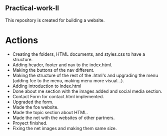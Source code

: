 ## Practical-work-II

This repository is created for building a website.

# Actions

- Creating the folders, HTML documents, and styles.css to have a structure.
- Adding header, footer and nav to the index.html.
- Making the buttons of the nav different.
- Making the structure of the rest of the .html's and upgrading the menu (adding fce to the menu, making menu more visual...).
- Adding introduction to index.html
- Done about me section with the images added and social media section.
- Contact Form for contact.html implemented.
- Upgraded the form.
- Made the fce website.
- Made the topic section about HTML.
- Made the net with the websites of other partners.
- Proyect finished.
- Fixing the net images and making them same size.